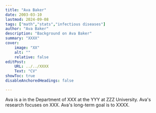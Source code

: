 ```yaml
---
title: "Ava Baker"
date: 2003-03-10
lastmod: 2024-09-08
tags: ["math","stats","infectious diseases"]
author: "Ava Baker"
description: "Background on Ava Baker" 
summary: "XXXX"
cover:
    image: "XX"
    alt: ""
    relative: false
editPost:
    URL: ../../XXXX
    Text: "CV"
showToc: true
disableAnchoredHeadings: false

---
```


Ava is a <majors and minors> in the Department of XXX at the YYY at ZZZ University.
Ava's research focuses on XXX.
Ava's long-term goal is to XXXX.

